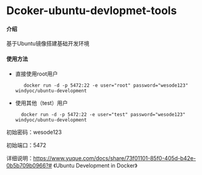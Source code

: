 #  Dcoker-ubuntu-devlopmet-tools

#### 介绍
基于Ubuntu镜像搭建基础开发环境

#### 使用方法
- 直接使用root用户

         docker run -d -p 5472:22 -e user="root" password="wesode123" windyoc/ubuntu-development

- 使用其他（test）用户

        docker run -d -p 5472:22 -e user="test" password="wesode123" windyoc/ubuntu-development

初始密码：wesode123

初始端口：5472

详细说明：https://www.yuque.com/docs/share/73f01101-85f0-405d-b42e-0b5b709b0966?# 《Ubuntu Development in Docker》
